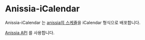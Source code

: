# Anissia-iCalendar

Anissia-iCalendar 는 [anissia의 스케쥴](https://anissia.net/schedule)을 iCalendar 형식으로 배포합니다.

[Anissia API](https://github.com/anissia-net/document/blob/main/api_anime_schdule.md) 를 사용합니다.